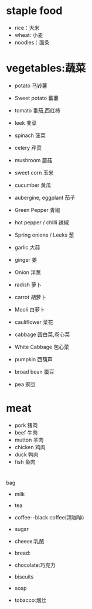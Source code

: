 # staple food

* rice：大米
* wheat: 小麦
* noodles：面条

# vegetables:蔬菜

* potato 马铃薯
* Sweet potato 蕃薯
* tomato 番茄,西红柿

* leek 韭菜
* spinach 菠菜
* celery 芹菜
* mushroom 蘑菇
* sweet corn 玉米
* cucumber 黄瓜
* aubergine, eggplant 茄子

* Green Pepper 青椒
* hot pepper / chilli 辣椒
* Spring onions / Leeks  葱
* garlic 大蒜
* ginger 姜
* Onion 洋葱
* radish 萝卜
* carrot 胡萝卜
* Mooli 白萝卜

* cauliflower 菜花
* cabbage 圆白菜,卷心菜
* White Cabbage 包心菜

* pumpkin 西葫芦
* broad bean 蚕豆

* pea 豌豆

# meat

* pork 猪肉
* beef 牛肉
* mutton 羊肉
* chicken 鸡肉
* duck 鸭肉
* fish 鱼肉

# 
bag 

* milk
* tea
* coffee--black coffee(清咖啡)
* sugar

* cheese:乳酪
* bread:

* chocolate:巧克力
* biscuits

* soap
* tobacco:烟丝

